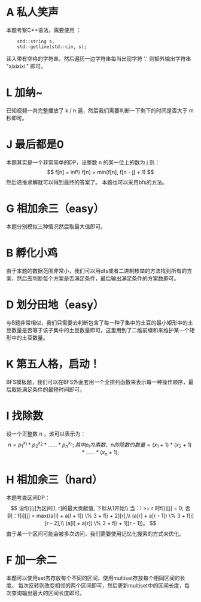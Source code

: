 # A 私人笑声

本题考察C++语法，需要使用 ：
```
	std::string s;
	std::getline(std::cin, s);
```
读入带有空格的字符串，然后遍历一边字符串每当出现字符 '.' 则额外输出字符串 "xixixixi." 即可。

# L 加纳~

已知视频一共完整播放了 k / n 遍，然后我们需要判断一下剩下的时间是否大于 m 秒即可。

# J 最后都是0

本题其实是一个非常简单的DP，设整数 n 的某一位上的数为 j 则：
$$
f[n] = inf\\
f[n] = min(f[n], f[n - j] + 1)
$$
然后递推求解就可以得到最终的答案了。
本题也可以采用bfs的方法。

# G 相加余三（easy）

本题分别模拟三种情况然后取最大值即可。

# B 孵化小鸡

由于本题的数据范围非常小，我们可以用dfs或者二进制枚举的方法找到所有的方案，然后去判断每个方案是否满足条件，最后输出满足条件的方案数即可。

# D 划分田地（easy）

与B题非常相似，我们只需要去判断包含了每一种子集中的土豆的最小矩形中的土豆数量是否等于该子集中的土豆数量即可。这里用到了二维前缀和来维护某一个矩形中的土豆数量。

# K 第五人格，启动！

BFS模板题，我们可以在BFS外面套用一个全排列函数来表示每一种操作顺序，最后取能满足条件的最短时间即可。

# I 找除数

设一个正整数 n ，该可以表示为：
$$
n = p_1^{x_1}*p_2^{x_2}*……*p_n^{x_n};
其中p_i为素数，n的除数的数量 = (x_1 + 1) * (x_2 + 1) *……* (x_n + 1);
$$

# H 相加余三（hard）

本题考查区间DP：
$$
设f[i][j]为区间[l, r]的最大贡献值, 下标从1开始\\
当：l >= r 时f[i][j] = 0;
否则：f[i][j] = max((a[l] + a[l + 1]) \% 3 + f[i + 2][r],\\
(a[r] + a[r - 1]) \% 3 + f[i][r - 2],\\
(a[l] + a[r]) \% 3 + f[i + 1][r - 1])。
$$
由于某一个区间可能会被多次访问，我们需要使用记忆化搜索的方式来优化。

# F 加一余二

本题可以使用set去存放每个不同的区间，使用multiset存放每个相同区间的长度。
每次反转则改变相邻的两个区间即可，然后更新multiset中的区间长度，每次查询输出最大的区间长度即可。


